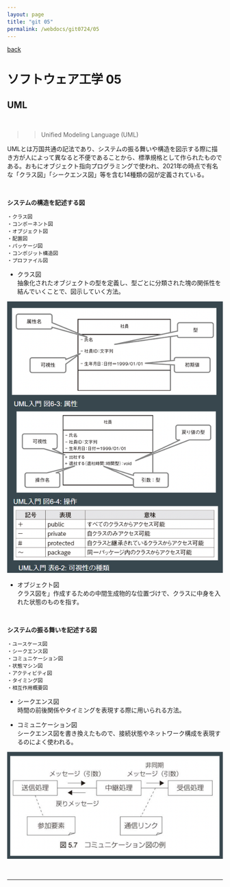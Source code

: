 ```yaml
---
layout: page
title: "git 05"
permalink: /webdocs/git0724/05
---
```


[back](/webdocs/git0724)

# ソフトウェア工学 05

## UML

<br>

>> Unified Modeling Language (UML)

UMLとは万国共通の記法であり、システムの振る舞いや構造を図示する際に描き方が人によって異なると不便であることから、標準規格として作られたものである。おもにオブジェクト指向プログラミングで使われ、2021年の時点で有名な「クラス図」「シークエンス図」等を含む14種類の図が定義されている。

<br>

**システムの構造を記述する図**
```
・クラス図
・コンポーネント図
・オブジェクト図
・配置図
・パッケージ図
・コンポジット構造図
・プロファイル図
```

* クラス図  
抽象化されたオブジェクトの型を定義し、型ごとに分類された塊の関係性を結んでいくことで、図示していく方法。

![図](./クラス図.png)

* オブジェクト図  
クラス図を」作成するための中間生成物的な位置づけで、クラスに中身を入れた状態のものを指す。

<br>

**システムの振る舞いを記述する図**
```
・ユースケース図
・シークエンス図
・コミュニケーション図
・状態マシン図
・アクティビティ図
・タイミング図
・相互作用概要図
```

* シークエンス図  
時間の前後関係やタイミングを表現する際に用いられる方法。

* コミュニケーション図  
シークエンス図を書き換えたもので、接続状態やネットワーク構成を表現するのによく使われる。

![図](./コミュニケーション図.png)


<br>

****